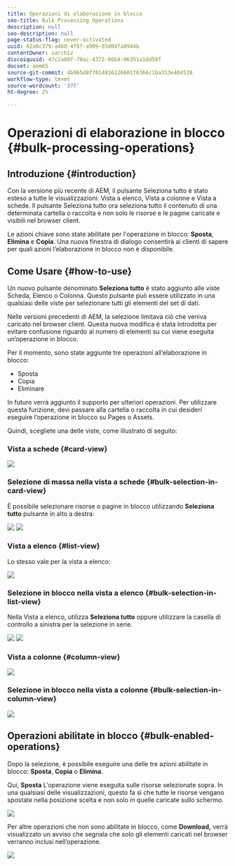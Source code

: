 ```yaml
---
title: Operazioni di elaborazione in blocco
seo-title: Bulk Processing Operations
description: null
seo-description: null
page-status-flag: never-activated
uuid: 62a6c379-a460-4f8f-a909-03d04fa8944b
contentOwner: sarchiz
discoiquuid: 47c2a80f-78ac-4372-86b4-06351a1dd58f
docset: aem65
source-git-commit: 4b965d8f7814816126601f6366c1ba313e404538
workflow-type: tm+mt
source-wordcount: '377'
ht-degree: 2%

---
```



# Operazioni di elaborazione in blocco {#bulk-processing-operations}

## Introduzione {#introduction}

Con la versione più recente di AEM, il pulsante Seleziona tutto è stato esteso a tutte le visualizzazioni: Vista a elenco, Vista a colonne e Vista a schede. Il pulsante Seleziona tutto ora seleziona tutto il contenuto di una determinata cartella o raccolta e non solo le risorse e le pagine caricate e visibili nel browser client.

Le azioni chiave sono state abilitate per l&#39;operazione in blocco: **Sposta**, **Elimina** e **Copia**. Una nuova finestra di dialogo consentirà ai clienti di sapere per quali azioni l’elaborazione in blocco non è disponibile.

## Come Usare {#how-to-use}

Un nuovo pulsante denominato **Seleziona tutto** è stato aggiunto alle viste Scheda, Elenco o Colonna. Questo pulsante può essere utilizzato in una qualsiasi delle viste per selezionare tutti gli elementi del set di dati.

Nelle versioni precedenti di AEM, la selezione limitava ciò che veniva caricato nel browser client. Questa nuova modifica è stata introdotta per evitare confusione riguardo al numero di elementi su cui viene eseguita un’operazione in blocco.

Per il momento, sono state aggiunte tre operazioni all’elaborazione in blocco:

* Sposta
* Copia
* Eliminare

In futuro verrà aggiunto il supporto per ulteriori operazioni.
Per utilizzare questa funzione, devi passare alla cartella o raccolta in cui desideri eseguire l’operazione in blocco su Pages o Assets.

Quindi, scegliete una delle viste, come illustrato di seguito:

### Vista a schede {#card-view}

![](assets/unu.png)

### Selezione di massa nella vista a schede {#bulk-selection-in-card-view}

È possibile selezionare risorse o pagine in blocco utilizzando **Seleziona tutto** pulsante in alto a destra:

![](assets/doi.png) ![](assets/trei.png)

### Vista a elenco  {#list-view}

Lo stesso vale per la vista a elenco:

![](assets/patru_modified.png)

### Selezione in blocco nella vista a elenco {#bulk-selection-in-list-view}

Nella Vista a elenco, utilizza **Seleziona tutto** oppure utilizzare la casella di controllo a sinistra per la selezione in serie.

![](assets/cinci.png) ![](assets/sase.png)

### Vista a colonne {#column-view}

![](assets/sapte.png)

### Selezione in blocco nella vista a colonne {#bulk-selection-in-column-view}

![](assets/opt.png)

## Operazioni abilitate in blocco {#bulk-enabled-operations}

Dopo la selezione, è possibile eseguire una delle tre azioni abilitate in blocco: **Sposta**, **Copia** o **Elimina**.

Qui, **Sposta** L&#39;operazione viene eseguita sulle risorse selezionate sopra. In una qualsiasi delle visualizzazioni, questo fa sì che tutte le risorse vengano spostate nella posizione scelta e non solo in quelle caricate sullo schermo.

![](assets/noua.png)

Per altre operazioni che non sono abilitate in blocco, come **Download,** verrà visualizzato un avviso che segnala che solo gli elementi caricati nel browser verranno inclusi nell’operazione.

![](assets/zece.png)
